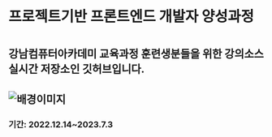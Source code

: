 <h1>프로젝트기반 프론트엔드 개발자 양성과정<h1>
<h2>강남컴퓨터아카데미 교육과정 훈련생분들을 위한
강의소스 실시간 저장소인 깃허브입니다.<h2>
<img src="https://camo.githubusercontent.com/f96f3fe101f3a9c8a43d11d9843738509a94181b1f661cadf38367d827647a85/68747470733a2f2f696d6167657363646e2e6765747479696d6167657362616e6b2e636f6d2f3530302f3230313630332f6131303433353039362e6a7067" alt="배경이미지">
<h3>기간: 2022.12.14~2023.7.3<h3>

